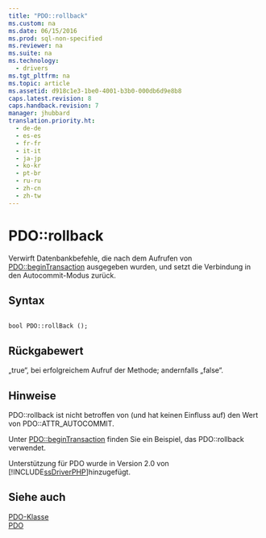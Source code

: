 ```yaml
---
title: "PDO::rollback"
ms.custom: na
ms.date: 06/15/2016
ms.prod: sql-non-specified
ms.reviewer: na
ms.suite: na
ms.technology: 
  - drivers
ms.tgt_pltfrm: na
ms.topic: article
ms.assetid: d918c1e3-1be0-4001-b3b0-000db6d9e8b8
caps.latest.revision: 8
caps.handback.revision: 7
manager: jhubbard
translation.priority.ht: 
  - de-de
  - es-es
  - fr-fr
  - it-it
  - ja-jp
  - ko-kr
  - pt-br
  - ru-ru
  - zh-cn
  - zh-tw
---
```

# PDO::rollback
Verwirft Datenbankbefehle, die nach dem Aufrufen von [PDO::beginTransaction](../Topic/PDO::beginTransaction.md) ausgegeben wurden, und setzt die Verbindung in den Autocommit-Modus zurück.  
  
## Syntax  
  
```  
  
bool PDO::rollBack ();  
```  
  
## Rückgabewert  
„true“, bei erfolgreichem Aufruf der Methode; andernfalls „false“.  
  
## Hinweise  
PDO::rollback ist nicht betroffen von \(und hat keinen Einfluss auf\) den Wert von PDO::ATTR\_AUTOCOMMIT.  
  
Unter [PDO::beginTransaction](../Topic/PDO::beginTransaction.md) finden Sie ein Beispiel, das PDO::rollback verwendet.  
  
Unterstützung für PDO wurde in Version 2.0 von [!INCLUDE[ssDriverPHP](../content/includes/ssDriverPHP_md.md)]hinzugefügt.  
  
## Siehe auch  
[PDO-Klasse](../content/PDO-Class.md)  
[PDO](http://go.microsoft.com/fwlink/?LinkID=187441)  
  
